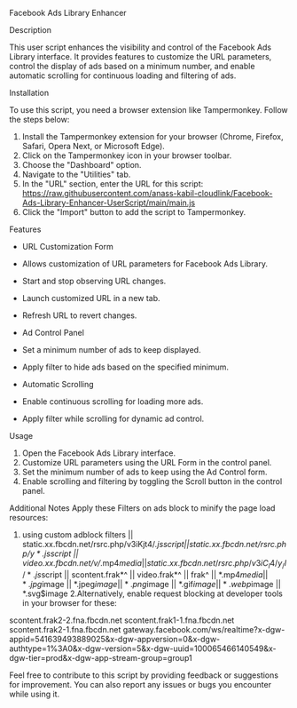 Facebook Ads Library Enhancer

Description

This user script enhances the visibility and control of the Facebook Ads Library interface. It provides features to customize the URL parameters, control the display of ads based on a minimum number, and enable automatic scrolling for continuous loading and filtering of ads.

Installation

To use this script, you need a browser extension like Tampermonkey. Follow the steps below:

1. Install the Tampermonkey extension for your browser (Chrome, Firefox, Safari, Opera Next, or Microsoft Edge).
2. Click on the Tampermonkey icon in your browser toolbar.
3. Choose the "Dashboard" option.
4. Navigate to the "Utilities" tab.
5. In the "URL" section, enter the URL for this script:
    https://raw.githubusercontent.com/anass-kabil-cloudlink/Facebook-Ads-Library-Enhancer-UserScript/main/main.js
7. Click the "Import" button to add the script to Tampermonkey.

Features

- URL Customization Form

- Allows customization of URL parameters for Facebook Ads Library.
- Start and stop observing URL changes.
- Launch customized URL in a new tab.
- Refresh URL to revert changes.


- Ad Control Panel

- Set a minimum number of ads to keep displayed.
- Apply filter to hide ads based on the specified minimum.


- Automatic Scrolling

- Enable continuous scrolling for loading more ads.
- Apply filter while scrolling for dynamic ad control.

Usage

1. Open the Facebook Ads Library interface.
2. Customize URL parameters using the URL Form in the control panel.
3. Set the minimum number of ads to keep using the Ad Control form.
4. Enable scrolling and filtering by toggling the Scroll button in the control panel.


Additional Notes
Apply these Filters on ads block to minify the page load resources:
1. using custom adblock filters
|| static.xx.fbcdn.net/rsrc.php/v3iKjt4/*.js$script
|| static.xx.fbcdn.net/rsrc.php/y*.js$script
|| video.xx.fbcdn.net/v/*.mp4$media
|| static.xx.fbcdn.net/rsrc.php/v3iC_l4/y_/l/*.js$script
|| scontent.frak*^
|| video.frak*^
|| frak^
|| *.mp4$media
|| *.jpg$image
|| *.jpeg$image
|| *.png$image
|| *.gif$image
|| *.webp$image
|| *.svg$image
2.Alternatively, enable request blocking at developer tools in your browser for these:

scontent.frak2-2.fna.fbcdn.net
scontent.frak1-1.fna.fbcdn.net
scontent.frak2-1.fna.fbcdn.net
gateway.facebook.com/ws/realtime?x-dgw-appid=541639493889025&x-dgw-appversion=0&x-dgw-authtype=1%3A0&x-dgw-version=5&x-dgw-uuid=100065466140549&x-dgw-tier=prod&x-dgw-app-stream-group=group1

Feel free to contribute to this script by providing feedback or suggestions for improvement. You can also report any issues or bugs you encounter while using it.

